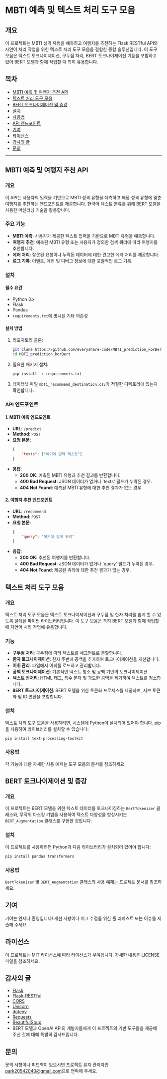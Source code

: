 
# MBTI 예측 및 텍스트 처리 도구 모음

## 개요

이 프로젝트는 MBTI 성격 유형을 예측하고 여행지를 추천하는 Flask RESTful API와 자연어 처리 작업을 위한 텍스트 처리 도구 모음을 결합한 종합 솔루션입니다. 이 도구 모음은 텍스트 토크나이제이션, 구두점 처리, BERT 토크나이제이션 기능을 포함하고 있어 BERT 모델과 함께 작업할 때 특히 유용합니다.

## 목차

- [MBTI 예측 및 여행지 추천 API](#mbti-예측-및-여행지-추천-api)
- [텍스트 처리 도구 모음](#텍스트-처리-도구-모음)
- [BERT 토크나이제이션 및 증강](#bert-토크나이제이션-및-증강)
- [설치](#설치)
- [사용법](#사용법)
- [API 엔드포인트](#api-엔드포인트)
- [기여](#기여)
- [라이선스](#라이선스)
- [감사의 글](#감사의-글)
- [문의](#문의)

---

## MBTI 예측 및 여행지 추천 API

### 개요

이 API는 사용자의 입력을 기반으로 MBTI 성격 유형을 예측하고 해당 성격 유형에 맞춘 여행지를 추천하는 엔드포인트를 제공합니다. 한국어 텍스트 분류를 위해 BERT 모델을 사용한 머신러닝 기술을 활용합니다.

### 주요 기능

- **MBTI 예측**: 사용자가 제공한 텍스트 입력을 기반으로 MBTI 유형을 예측합니다.
- **여행지 추천**: 예측된 MBTI 유형 또는 사용자가 정의한 검색 쿼리에 따라 여행지를 추천합니다.
- **에러 처리**: 잘못된 요청이나 누락된 데이터에 대한 견고한 에러 처리를 제공합니다.
- **로그 기록**: 이벤트, 에러 및 디버그 정보에 대한 포괄적인 로그 기록.

### 설치

#### 필수 요건

- Python 3.x
- Flask
- Pandas
- `requirements.txt`에 명시된 기타 의존성

#### 설치 방법

1. 리포지토리 클론:
   ```bash
   git clone https://github.com/everyshare-code/MBTI_prediction_korBert.git
   cd MBTI_prediction_korBert
   ```

2. 필요한 패키지 설치:
   ```bash
   pip install -r requirements.txt
   ```

3. 데이터셋 파일 `mbti_recommend_destination.csv`가 적절한 디렉토리에 있는지 확인합니다.

### API 엔드포인트

#### 1. MBTI 예측 엔드포인트

- **URL**: `/predict`
- **Method**: `POST`
- **요청 본문**:
  ```json
  {
      "texts": ["여기에 입력 텍스트"]
  }
  ```
- **응답**:
  - **200 OK**: 예측된 MBTI 유형과 추천 결과를 반환합니다.
  - **400 Bad Request**: JSON 데이터가 없거나 'texts' 필드가 누락된 경우.
  - **404 Not Found**: 예측된 MBTI 유형에 대한 추천 결과가 없는 경우.

#### 2. 여행지 추천 엔드포인트

- **URL**: `/recommend`
- **Method**: `POST`
- **요청 본문**:
  ```json
  {
      "query": "여기에 검색 쿼리"
  }
  ```
- **응답**:
  - **200 OK**: 추천된 여행지를 반환합니다.
  - **400 Bad Request**: JSON 데이터가 없거나 'query' 필드가 누락된 경우.
  - **404 Not Found**: 제공된 쿼리에 대한 추천 결과가 없는 경우.

## 텍스트 처리 도구 모음

### 개요

텍스트 처리 도구 모음은 텍스트 토크나이제이션과 구두점 및 한자 처리를 쉽게 할 수 있도록 설계된 파이썬 라이브러리입니다. 이 도구 모음은 특히 BERT 모델과 함께 작업할 때 자연어 처리 작업에 유용합니다.

### 기능

- **구두점 처리**: 구두점에 따라 텍스트를 세그먼트로 분할합니다.
- **한자 토크나이제이션**: 한자 주변에 공백을 추가하여 토크나이제이션을 개선합니다.
- **어휘 관리**: 파일에서 어휘를 로드하고 관리합니다.
- **공백 토크나이제이션**: 기본적인 텍스트 청소 및 공백 기반의 토크나이제이션.
- **텍스트 전처리**: HTML 태그, 특수 문자 및 과도한 공백을 제거하여 텍스트를 청소합니다.
- **BERT 토크나이제이션**: BERT 모델을 위한 토큰화 프로세스를 제공하며, 서브 토큰화 및 ID 변환을 포함합니다.

### 설치

텍스트 처리 도구 모음을 사용하려면, 시스템에 Python이 설치되어 있어야 합니다. pip을 사용하여 라이브러리를 설치할 수 있습니다:
```bash
pip install text-processing-toolkit
```

### 사용법

각 기능에 대한 자세한 사용 예제는 도구 모음의 문서를 참조하세요.

## BERT 토크나이제이션 및 증강

### 개요

이 프로젝트는 BERT 모델을 위한 텍스트 데이터를 토크나이징하는 `BertTokenizer` 클래스와, 무작위 마스킹 기법을 사용하여 텍스트 다양성을 향상시키는 `BERT_Augmentation` 클래스를 구현한 것입니다.

### 설치

이 프로젝트를 사용하려면 Python과 다음 라이브러리가 설치되어 있어야 합니다:
```bash
pip install pandas transformers
```

### 사용법

`BertTokenizer` 및 `BERT_Augmentation` 클래스의 사용 예제는 프로젝트 문서를 참조하세요.

## 기여

기여는 언제나 환영입니다! 개선 사항이나 버그 수정을 위한 풀 리퀘스트 또는 이슈를 제출해 주세요.

## 라이선스

이 프로젝트는 MIT 라이선스에 따라 라이선스가 부여됩니다. 자세한 내용은 LICENSE 파일을 참조하세요.

## 감사의 글

- [Flask](https://flask.palletsprojects.com/)
- [Flask-RESTful](https://flask-restful.readthedocs.io/)
- [CORS](https://flask-cors.readthedocs.io/)
- [Uvicorn](https://www.uvicorn.org/)
- [dotenv](https://pypi.org/project/python-dotenv/)
- [Requests](https://docs.python-requests.org/en/master/)
- [BeautifulSoup](https://www.crummy.com/software/BeautifulSoup/bs4/doc/)
- BERT 모델과 OpenAI API의 개발자들에게 이 프로젝트의 기반 도구들을 제공해 주신 것에 대해 특별히 감사드립니다.

## 문의

문의 사항이나 피드백이 있으시면 프로젝트 유지 관리자인 [park20542040@gmail.com](mailto:park20542040@gmail.com)으로 연락해 주세요.
